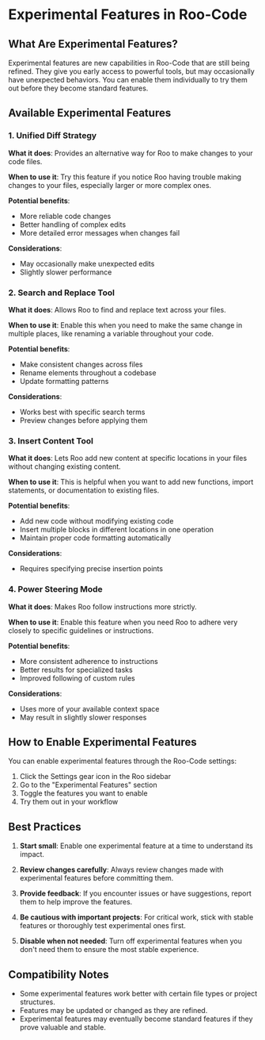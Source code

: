 # Experimental Features in Roo-Code

## What Are Experimental Features?

Experimental features are new capabilities in Roo-Code that are still being refined. They give you early access to powerful tools, but may occasionally have unexpected behaviors. You can enable them individually to try them out before they become standard features.

## Available Experimental Features

### 1. Unified Diff Strategy

**What it does**: Provides an alternative way for Roo to make changes to your code files.

**When to use it**: Try this feature if you notice Roo having trouble making changes to your files, especially larger or more complex ones.

**Potential benefits**:
- More reliable code changes
- Better handling of complex edits
- More detailed error messages when changes fail

**Considerations**:
- May occasionally make unexpected edits
- Slightly slower performance

### 2. Search and Replace Tool

**What it does**: Allows Roo to find and replace text across your files.

**When to use it**: Enable this when you need to make the same change in multiple places, like renaming a variable throughout your code.

**Potential benefits**:
- Make consistent changes across files
- Rename elements throughout a codebase
- Update formatting patterns

**Considerations**:
- Works best with specific search terms
- Preview changes before applying them

### 3. Insert Content Tool

**What it does**: Lets Roo add new content at specific locations in your files without changing existing content.

**When to use it**: This is helpful when you want to add new functions, import statements, or documentation to existing files.

**Potential benefits**:
- Add new code without modifying existing code
- Insert multiple blocks in different locations in one operation
- Maintain proper code formatting automatically

**Considerations**:
- Requires specifying precise insertion points

### 4. Power Steering Mode

**What it does**: Makes Roo follow instructions more strictly.

**When to use it**: Enable this feature when you need Roo to adhere very closely to specific guidelines or instructions.

**Potential benefits**:
- More consistent adherence to instructions
- Better results for specialized tasks
- Improved following of custom rules

**Considerations**:
- Uses more of your available context space
- May result in slightly slower responses

## How to Enable Experimental Features

You can enable experimental features through the Roo-Code settings:

1. Click the Settings gear icon in the Roo sidebar
2. Go to the "Experimental Features" section
3. Toggle the features you want to enable
4. Try them out in your workflow

## Best Practices

1. **Start small**: Enable one experimental feature at a time to understand its impact.

2. **Review changes carefully**: Always review changes made with experimental features before committing them.

3. **Provide feedback**: If you encounter issues or have suggestions, report them to help improve the features.

4. **Be cautious with important projects**: For critical work, stick with stable features or thoroughly test experimental ones first.

5. **Disable when not needed**: Turn off experimental features when you don't need them to ensure the most stable experience.

## Compatibility Notes

- Some experimental features work better with certain file types or project structures.
- Features may be updated or changed as they are refined.
- Experimental features may eventually become standard features if they prove valuable and stable.